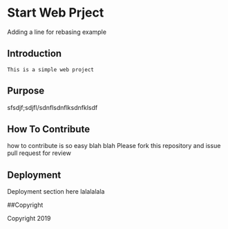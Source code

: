 # Start Web Prject

Adding a line for rebasing example

## Introduction
	This is a simple web project
	
## Purpose
sfsdjf;sdjfl/sdnflsdnflksdnfklsdf

## How To Contribute
how to contribute is so easy blah blah
Please fork this repository and issue pull request for review

## Deployment

Deployment section here lalalalala

##Copyright

Copyright 2019